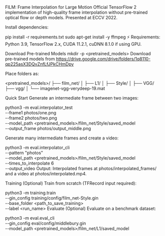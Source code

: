 FILM: Frame Interpolation for Large Motion
Official TensorFlow 2 implementation of high-quality frame interpolation without pre-trained optical flow or depth models.
Presented at ECCV 2022.

Install dependencies:

pip install -r requirements.txt
sudo apt-get install -y ffmpeg
⚡ Requirements: Python 3.9, TensorFlow 2.x, CUDA 11.2.1, cuDNN 8.1.0 if using GPU.

Download Pre-trained Models
mkdir -p <pretrained_models>
Download pre-trained models from https://drive.google.com/drive/folders/1q8110-qp225asX3DQvZnfLfJPkCHmDpy

Place folders as:

<pretrained_models>/
├── film_net/
│   ├── L1/
│   ├── Style/
│   ├── VGG/
├── vgg/
│   └── imagenet-vgg-verydeep-19.mat



Quick Start
Generate an intermediate frame between two images:

python3 -m eval.interpolator_test \
    --frame1 photos/one.png \
    --frame2 photos/two.png \
    --model_path <pretrained_models>/film_net/Style/saved_model \
    --output_frame photos/output_middle.png

    
Generate many intermediate frames and create a video:

python3 -m eval.interpolator_cli \
    --pattern "photos" \
    --model_path <pretrained_models>/film_net/Style/saved_model \
    --times_to_interpolate 6 \
    --output_video
Output: Interpolated frames at photos/interpolated_frames/ and a video at photos/interpolated.mp4.


Training (Optional)
Train from scratch (TFRecord input required):

python3 -m training.train \
    --gin_config training/config/film_net-Style.gin \
    --base_folder <path_to_save_training> \
    --label <run_name>
Evaluate (Optional)
Evaluate on a benchmark dataset:

python3 -m eval.eval_cli \
    --gin_config eval/config/middlebury.gin \
    --model_path <pretrained_models>/film_net/L1/saved_model
